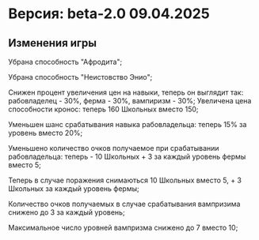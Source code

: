 # Версия: beta-2.0 09.04.2025

## Изменения игры
  
  Убрана способность "Афродита";
  
  Убрана способность "Неистовство Энио";

  
  Снижен процент увеличения цен на навыки, теперь он выглядит так: рабовладелец - 30%, ферма - 30%, вампиризм - 30%;
  Увеличена цена способности кронос: теперь 160 Школьных вместо 150;
  
  Уменьшен шанс срабатывания навыка рабовладельца: теперь 15% за уровень вместо 20%;
  
  Уменьшено количество очков получаемое при срабатывании рабовладельца: теперь - 10 Школьных + 3 за каждый уровень фермы вместо 5;
  
  Теперь в случае поражения снимаються 10 Школьных вместо 5, + 3 Школьных за каждый уровень фермы;
  
  Количество очков получаемых в случае срабатывания вампризима снижено до 3 за каждый уровень;
  
  Максимальное число уровней вампризма снижено до 7 вместо 10;
